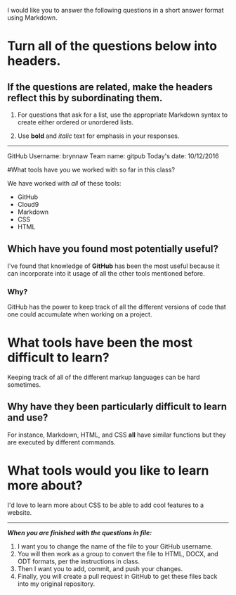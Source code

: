 I would like you to answer the following questions in a short answer format using Markdown. 

# Turn all of the questions below into headers. 

## If the questions are related, make the headers reflect this by subordinating them.  

1. For questions that ask for a list, use the appropriate Markdown syntax to create either ordered or unordered lists. 

2. Use **bold** and *italic* text for emphasis in your responses.

* * *

GitHub Username: brynnaw
Team name: gitpub
Today's date: 10/12/2016

#What tools have you we worked with so far in this class?

We have worked with *all* of these tools:
* GitHub
* Cloud9
* Markdown
* CSS
* HTML

## Which have you found most potentially useful? 

I've found that knowledge of **GitHub** has been the most useful because it can incorporate into it usage of all the other tools mentioned before. 

### Why? 

GitHub has the power to keep track of all the different versions of code that one could accumulate when working on a project. 

# What tools have been the most difficult to learn? 

Keeping track of all of the different markup languages can be hard sometimes. 

## Why have they been particularly difficult to learn and use?

For instance, Markdown, HTML, and CSS **all** have similar functions but they are executed by different commands.

# What tools would you like to learn more about?

I'd love to learn more about CSS to be able to add cool features to a website.

* * * 

***When you are finished with the questions in file:*** 

1. I want you to change the name of the file to your GitHub username. 
2. You will then work as a group to convert the file to HTML, DOCX, and ODT formats, per the instructions in  class. 
3. Then I want you to add, commit, and push your changes. 
4. Finally, you will create a pull request in GitHub to get these files back into my original repository. 
